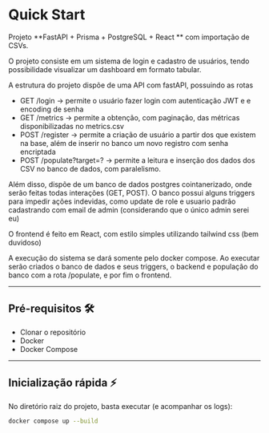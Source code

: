# Quick Start 

Projeto **FastAPI + Prisma + PostgreSQL + React ** com importação de CSVs.

O projeto consiste em um sistema de login e cadastro de usuários, tendo possibilidade visualizar um dashboard em formato tabular.

A estrutura do projeto dispõe de uma API com fastAPI, possuindo as rotas

- GET /login -> permite o usuário fazer login com autenticação JWT e e encoding de senha
- GET /metrics -> permite a obtenção, com paginação, das métricas disponibilizadas no metrics.csv
- POST /register -> permite a criação de usuário a partir dos que existem na base, além de inserir no banco um novo registro com senha encriptada
- POST /populate?target=? -> permite a leitura e inserção dos dados dos CSV no banco de dados, com paralelismo.

Além disso, dispõe de um banco de dados postgres cointanerizado, onde serão feitas todas interações (GET, POST). O banco possui alguns triggers para impedir ações indevidas, como update de role e usuario padrão cadastrando com email de admin (considerando que o único admin serei eu)

O frontend é feito em React, com estilo simples utilizando tailwind css (bem duvidoso)

A execução do sistema se dará somente pelo docker compose. Ao executar serão criados o banco de dados e seus triggers, o backend e população do banco com a rota /populate, e por fim o frontend.

---

## Pré-requisitos 🛠️

- Clonar o repositório
- Docker
- Docker Compose

---

## Inicialização rápida ⚡

No diretório raiz do projeto, basta executar (e acompanhar os logs):

```bash
docker compose up --build
